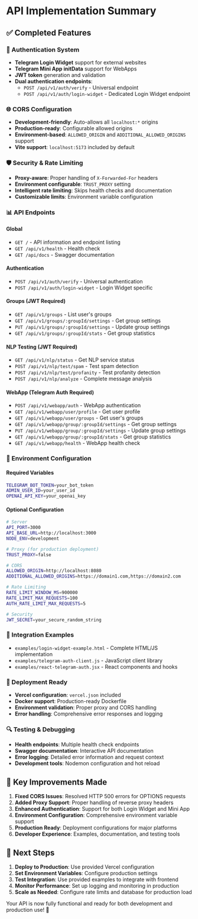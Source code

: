 # API Implementation Summary

## ✅ Completed Features

### 🔐 Authentication System
- **Telegram Login Widget** support for external websites
- **Telegram Mini App initData** support for WebApps
- **JWT token** generation and validation
- **Dual authentication endpoints**:
  - `POST /api/v1/auth/verify` - Universal endpoint
  - `POST /api/v1/auth/login-widget` - Dedicated Login Widget endpoint

### 🌐 CORS Configuration
- **Development-friendly**: Auto-allows all `localhost:*` origins
- **Production-ready**: Configurable allowed origins
- **Environment-based**: `ALLOWED_ORIGIN` and `ADDITIONAL_ALLOWED_ORIGINS` support
- **Vite support**: `localhost:5173` included by default

### 🛡️ Security & Rate Limiting
- **Proxy-aware**: Proper handling of `X-Forwarded-For` headers
- **Environment configurable**: `TRUST_PROXY` setting
- **Intelligent rate limiting**: Skips health checks and documentation
- **Customizable limits**: Environment variable configuration

### 📊 API Endpoints

#### Global
- `GET /` - API information and endpoint listing
- `GET /api/v1/health` - Health check
- `GET /api/docs` - Swagger documentation

#### Authentication
- `POST /api/v1/auth/verify` - Universal authentication
- `POST /api/v1/auth/login-widget` - Login Widget specific

#### Groups (JWT Required)
- `GET /api/v1/groups` - List user's groups
- `GET /api/v1/groups/:groupId/settings` - Get group settings
- `PUT /api/v1/groups/:groupId/settings` - Update group settings
- `GET /api/v1/groups/:groupId/stats` - Get group statistics

#### NLP Testing (JWT Required)
- `GET /api/v1/nlp/status` - Get NLP service status
- `POST /api/v1/nlp/test/spam` - Test spam detection
- `POST /api/v1/nlp/test/profanity` - Test profanity detection
- `POST /api/v1/nlp/analyze` - Complete message analysis

#### WebApp (Telegram Auth Required)
- `POST /api/v1/webapp/auth` - WebApp authentication
- `GET /api/v1/webapp/user/profile` - Get user profile
- `GET /api/v1/webapp/user/groups` - Get user's groups
- `GET /api/v1/webapp/group/:groupId/settings` - Get group settings
- `PUT /api/v1/webapp/group/:groupId/settings` - Update group settings
- `GET /api/v1/webapp/group/:groupId/stats` - Get group statistics
- `GET /api/v1/webapp/health` - WebApp health check

### 🔧 Environment Configuration

#### Required Variables
```bash
TELEGRAM_BOT_TOKEN=your_bot_token
ADMIN_USER_ID=your_user_id
OPENAI_API_KEY=your_openai_key
```

#### Optional Configuration
```bash
# Server
API_PORT=3000
API_BASE_URL=http://localhost:3000
NODE_ENV=development

# Proxy (for production deployment)
TRUST_PROXY=false

# CORS
ALLOWED_ORIGIN=http://localhost:8080
ADDITIONAL_ALLOWED_ORIGINS=https://domain1.com,https://domain2.com

# Rate Limiting
RATE_LIMIT_WINDOW_MS=900000
RATE_LIMIT_MAX_REQUESTS=100
AUTH_RATE_LIMIT_MAX_REQUESTS=5

# Security
JWT_SECRET=your_secure_random_string
```

### 📁 Integration Examples
- `examples/login-widget-example.html` - Complete HTML/JS implementation
- `examples/telegram-auth-client.js` - JavaScript client library
- `examples/react-telegram-auth.jsx` - React components and hooks

### 🚀 Deployment Ready
- **Vercel configuration**: `vercel.json` included
- **Docker support**: Production-ready Dockerfile
- **Environment validation**: Proper proxy and CORS handling
- **Error handling**: Comprehensive error responses and logging

### 🔍 Testing & Debugging
- **Health endpoints**: Multiple health check endpoints
- **Swagger documentation**: Interactive API documentation
- **Error logging**: Detailed error information and request context
- **Development tools**: Nodemon configuration and hot reload

## 🎯 Key Improvements Made

1. **Fixed CORS Issues**: Resolved HTTP 500 errors for OPTIONS requests
2. **Added Proxy Support**: Proper handling of reverse proxy headers
3. **Enhanced Authentication**: Support for both Login Widget and Mini App
4. **Environment Configuration**: Comprehensive environment variable support
5. **Production Ready**: Deployment configurations for major platforms
6. **Developer Experience**: Examples, documentation, and testing tools

## 🔗 Next Steps

1. **Deploy to Production**: Use provided Vercel configuration
2. **Set Environment Variables**: Configure production settings
3. **Test Integration**: Use provided examples to integrate with frontend
4. **Monitor Performance**: Set up logging and monitoring in production
5. **Scale as Needed**: Configure rate limits and database for production load

Your API is now fully functional and ready for both development and production use! 🚀
